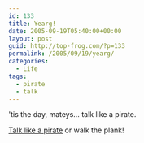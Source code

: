 ```yaml
---
id: 133
title: Yearg!
date: 2005-09-19T05:40:00+00:00
layout: post
guid: http://top-frog.com/?p=133
permalink: /2005/09/19/yearg/
categories:
  - Life
tags:
  - pirate
  - talk
---
```

'tis the day, mateys… talk like a pirate.

[Talk like a pirate](http://talklikeapirate.com/wordpress/) or walk the plank!